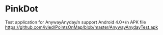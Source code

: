 PinkDot
===========
Test application for AnywayAnyday/n
support Android 4.0+/n
APK file https://github.com/ivied/PointsOnMap/blob/master/AnywayAnydayTest.apk
